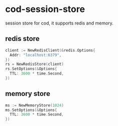 # cod-session-store

session store for cod, it supports redis and memory.

## redis store

```go
client := NewRedisClient(&redis.Options{
  Addr: "localhost:6379",
})
rs = NewRedisStore(client)
rs.SetOptions(&Options{
  TTL: 3600 * time.Second,
})
```

## memory store

```go
ms := NewMemoryStore(1024)
ms.SetOptions(&Options{
  TTL: 3600 * time.Second,
})
```

